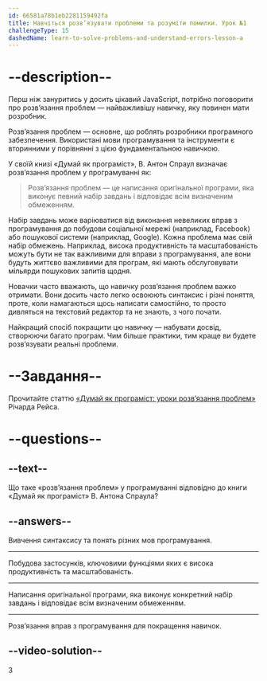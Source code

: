 ```yaml
---
id: 66581a78b1eb2281159492fa
title: Навчіться розв’язувати проблеми та розуміти помилки. Урок №1
challengeType: 15
dashedName: learn-to-solve-problems-and-understand-errors-lesson-a
---
```


# --description--

Перш ніж зануритись у досить цікавий JavaScript, потрібно поговорити про розв’язання проблем — найважливішу навичку, яку повинен мати розробник.

Розв’язання проблем — основне, що роблять розробники програмного забезпечення. Використані мови програмування та інструменти є вторинними у порівнянні з цією фундаментальною навичкою.

У своїй книзі «Думай як програміст», В. Антон Спраул визначає розв’язання проблем у програмуванні як:

> Розв’язання проблем — це написання оригінальної програми, яка виконує певний набір завдань і відповідає всім визначеним обмеженням.

Набір завдань може варіюватися від виконання невеликих вправ з програмування до побудови соціальної мережі (наприклад, Facebook) або пошукової системи (наприклад, Google). Кожна проблема має свій набір обмежень. Наприклад, висока продуктивність та масштабованість можуть бути не так важливими для вправи з програмування, але вони будуть життєво важливими для програм, які мають обслуговувати мільярди пошукових запитів щодня.

Новачки часто вважають, що навичку розв’язання проблем важко отримати. Вони досить часто легко освоюють синтаксис і різні поняття, проте, коли намагаються щось написати самостійно, то просто дивляться на текстовий редактор та не знають, з чого почати.

Найкращий спосіб покращити цю навичку — набувати досвід, створюючи багато програм. Чим більше практики, тим краще ви будете розв’язувати реальні проблеми.

# --Завдання--

Прочитайте статтю <a href="https://www.freecodecamp.org/ukrainian/news/dumay-yak-prohramist-uroky-rozv-yazannya-problem/" target="_blank">«Думай як програміст: уроки розв’язання проблем»</a> Річарда Рейса.

# --questions--

## --text--

Що таке «розв’язання проблем» у програмуванні відповідно до книги «Думай як програміст» В. Антона Спраула?

## --answers--

Вивчення синтаксису та понять різних мов програмування.

---

Побудова застосунків, ключовими функціями яких є висока продуктивність та масштабованість.

---

Написання оригінальної програми, яка виконує конкретний набір завдань і відповідає всім визначеним обмеженням.

---

Розв’язання вправ з програмування для покращення навичок.


## --video-solution--

3
